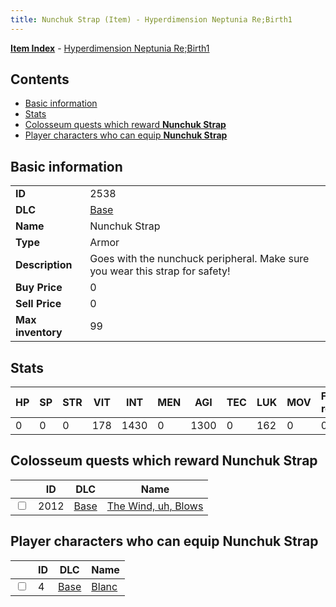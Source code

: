 ```yaml
---
title: Nunchuk Strap (Item) - Hyperdimension Neptunia Re;Birth1
---
```


[**Item Index**](/neptunia/rb1/item/index.html) - [Hyperdimension Neptunia Re;Birth1](/neptunia/rb1)

## Contents

- [Basic information](#basic-information)
- [Stats](#stats)
- [Colosseum quests which reward **Nunchuk Strap**](#colosseum-quests-which-reward-nunchuk-strap)
- [Player characters who can equip **Nunchuk Strap**](#player-characters-who-can-equip-nunchuk-strap)

## Basic information

|   |   |
| -- | -- |
| **ID** | 2538 |
| **DLC** | [Base](/neptunia/rb1/dlc/1-base.html) |
| **Name** | Nunchuk Strap |
| **Type** | Armor |
| **Description** | Goes with the nunchuck peripheral. Make sure you wear this strap for safety! |
| **Buy Price** | 0 |
| **Sell Price** | 0 |
| **Max inventory** | 99 |


## Stats

| HP | SP | STR | VIT | INT | MEN | AGI | TEC | LUK | MOV | Fire res. | Ice res. | Wind res. | Lightning res. |
| -- | -- | --- | --- | --- | --- | --- | --- | --- | --- | --------- | -------- | --------- | -------------- |
| 0 | 0 | 0 | 178 | 1430 | 0 | 1300 | 0 | 162 | 0 | 0 | 0 | 0 | 0 |


## Colosseum quests which reward **Nunchuk Strap**

|    | ID | DLC | Name |
| -- | -- | --- | ---- |
| <input type="checkbox" id="rb1-colosseum-1-2012" class="trackbox" /> | 2012 | [Base](/neptunia/rb1/dlc/1-base.html) | [The Wind, uh, Blows](/neptunia/rb1/colosseum/1-2012-the-wind-uh-blows.html) |


## Player characters who can equip **Nunchuk Strap**

|    | ID | DLC | Name |
| -- | -- | --- | ---- |
| <input type="checkbox" id="rb1-player-1-4" class="trackbox" /> | 4 | [Base](/neptunia/rb1/dlc/1-base.html) | [Blanc](/neptunia/rb1/player/1-4-blanc.html) |
